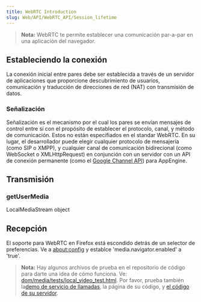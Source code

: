 ```yaml
---
title: WebRTC Introduction
slug: Web/API/WebRTC_API/Session_lifetime
---
```


> **Nota:** WebRTC te permite establecer una comunicación par-a-par en una aplicación del navegador.

## Estableciendo la conexión

La conexión inicial entre pares debe ser establecida a través de un servidor de aplicaciones que proporcione descubrimiento de usuarios, comunicación y traducción de direcciones de red (NAT) con transmisión de datos.

### Señalización

Señalización es el mecanismo por el cual los pares se envían mensajes de control entre sí con el propósito de establecer el protocolo, canal, y método de comunicación. Estos no están especifiados en el standar WebRTC. En su lugar, el desarrollador puede elegir cualquier protocolo de mensajería (como SIP o XMPP), y cualquier canal de comunicación bidirecional (como WebSocket o XMLHttpRequest) en conjunción con un servidor con un API de conexión permanente (como el [Google Channel API](https://developers.google.com/appengine/docs/python/channel/overview)) para AppEngine.

## Transmisión

### getUserMedia

LocalMediaStream object

## Recepción

El soporte para WebRTC en Firefox está escondido detrás de un selector de preferencias. Ve a [about:config](/about:config) y establce 'media.navigator.enabled' a 'true'.

> **Nota:** Hay algunos archivos de prueba en el repositorio de código para darte una idea de cómo funciona. Ve: [dom/media/tests/local_video_test.html](http://hg.mozilla.org/projects/alder/file/tip/dom/media/tests/local_video_test.html). Por favor, prueba también la[demo de servicio de llamadas](http://webrtc-demo.herokuapp.com/mozdemo), la página de su código, y [el código de su servidor](https://github.com/anantn/webrtc-demo/).
